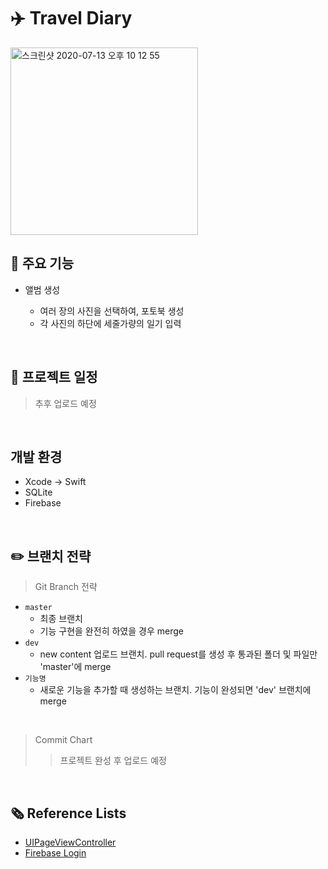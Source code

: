 #  ✈️ Travel Diary
<img width="300" alt="스크린샷 2020-07-13 오후 10 12 55" src="https://user-images.githubusercontent.com/39258902/87314900-c8855380-c55e-11ea-8718-896fefab8133.png">
<br/>

## 📍 주요 기능	

- 앨범 생성

  - 여러 장의 사진을 선택하여,  포토북 생성
  - 각 사진의 하단에 세줄가량의 일기 입력

<br/>



## 📅 프로젝트 일정

> 추후 업로드 예정

<br/>

## 개발 환경

- Xcode -> Swift
- SQLite
- Firebase

<br/>



## ✏️  브랜치 전략

> Git Branch 전략

- ` master `
  - 최종 브랜치
  - 기능 구현을 완전히 하였을 경우 merge
- ` dev `
  * new content 업로드 브랜치. pull request를 생성 후 통과된 폴더 및 파일만 'master'에 merge
 - ` 기능명 `
   * 새로운 기능을 추가할 때 생성하는 브랜치. 기능이 완성되면 'dev' 브랜치에 merge

<br/>

> Commit Chart
>
>  > 프로젝트 완성 후 업로드 예정

<br/>





## 🗞  Reference Lists
- [UIPageViewController](https://www.youtube.com/watch?v=hIMRn_LdvOg)
- [Firebase Login](https://www.youtube.com/watch?v=ife5YK-Keng)
